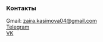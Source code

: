 ### Контакты

Gmail: zaira.kasimova04@gmail.com  
[Telegram](https://t.me/Zaira_Kasimova)  
[VK](https://vk.com/zaira_kasimova)  
